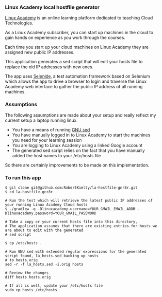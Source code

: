 ### Linux Academy local hostfile generator

[Linux Academy](https://www.linuxacademy.com) is an online learning platform dedicated to teaching Cloud Technologies.

As a Linux Academy subscriber, you can start up machines in the cloud to gain hands on experience as you work through 
the courses.

Each time you start up your cloud machines on Linux Academy they are assigned new public IP addresses.

This application generates a sed script that will edit your hosts file to replace the old IP addresses with new ones.

The app uses [Selenide](https://selenide.org/), a test automation framework based on Selenium which allows the app to 
drive a browser to login and traverse the Linux Academy web interface to gather the public IP address of all 
running machines. 

### Assumptions 

The following assumptions are made about your setup and really reflect my current setup a laptop running linux.

 - You have a means of running [GNU sed](https://twww.gnu.org/software/sed/manual/sed.html)
 - You have manually logged in to Linux Academy to start the machines you need for your learning session
 - You are logging to Linux Academy using a linked Google account
 - The generated sed script relies on the fact that you have manually added the host names to your /etc/hosts file
 
 So there are certainly improvements to be made on this implementation. 
 
### To run this app

```
$ git clone git@github.com:RobertKielty/la-hostfile-gnr8r.git
$ cd la-hostfile-gnr8r

# Run the test which will retrieve the latest public IP addresses of your running Linux Academy Cloud hosts 
$ ./gradlew -q -Dlinuxacademy.username=YOUR_GMAIL_EMAIL_ADDR -Dlinuxacademy.password=YOUR_GMAIL_PASSWORD

# Take a copy or your current hosts file into this directory,
# The application assumes that there are existing entries for hosts we are about to edit with the generated
# sed script
 
$ cp /etc/hosts .

# Run GNU sed with extended regular expressions for the generated script found, la_hosts.sed backing up hosts
# to hosts.orig
sed -r -f la_hosts.sed -i.orig hosts

# Review the changes
diff hosts hosts.orig

# If all is well, update your /etc/hosts file
sudo cp hosts /etc/hosts
```






